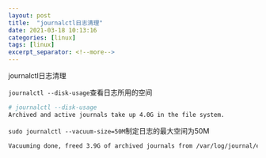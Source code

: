 ```yaml
---
layout: post
title:  "journalctl日志清理"
date: 2021-03-18 10:13:16
categories: [linux]
tags: [linux]
excerpt_separator: <!--more-->
---
```

journalctl日志清理
<!--more-->

`journalctl --disk-usage`查看日志所用的空间
```bash
# journalctl --disk-usage
Archived and active journals take up 4.0G in the file system.
```

`sudo journalctl --vacuum-size=50M`制定日志的最大空间为50M
```bash
Vacuuming done, freed 3.9G of archived journals from /var/log/journal/ece7bca439b64bc0953aaa4efe9b62c9.
```
